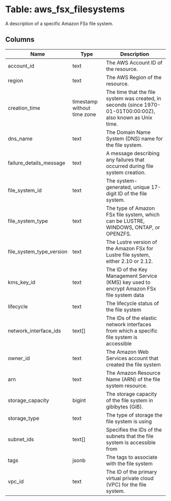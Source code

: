 
# Table: aws_fsx_filesystems
A description of a specific Amazon FSx file system.
## Columns
| Name        | Type           | Description  |
| ------------- | ------------- | -----  |
|account_id|text|The AWS Account ID of the resource.|
|region|text|The AWS Region of the resource.|
|creation_time|timestamp without time zone|The time that the file system was created, in seconds (since 1970-01-01T00:00:00Z), also known as Unix time.|
|dns_name|text|The Domain Name System (DNS) name for the file system.|
|failure_details_message|text|A message describing any failures that occurred during file system creation.|
|file_system_id|text|The system-generated, unique 17-digit ID of the file system.|
|file_system_type|text|The type of Amazon FSx file system, which can be LUSTRE, WINDOWS, ONTAP, or OPENZFS.|
|file_system_type_version|text|The Lustre version of the Amazon FSx for Lustre file system, either 2.10 or 2.12.|
|kms_key_id|text|The ID of the Key Management Service (KMS) key used to encrypt Amazon FSx file system data|
|lifecycle|text|The lifecycle status of the file system|
|network_interface_ids|text[]|The IDs of the elastic network interfaces from which a specific file system is accessible|
|owner_id|text|The Amazon Web Services account that created the file system|
|arn|text|The Amazon Resource Name (ARN) of the file system resource.|
|storage_capacity|bigint|The storage capacity of the file system in gibibytes (GiB).|
|storage_type|text|The type of storage the file system is using|
|subnet_ids|text[]|Specifies the IDs of the subnets that the file system is accessible from|
|tags|jsonb|The tags to associate with the file system|
|vpc_id|text|The ID of the primary virtual private cloud (VPC) for the file system.|
